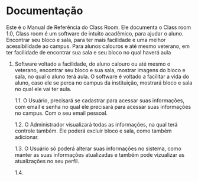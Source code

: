 # Documentação

Este é o Manual de Referência do Class Room. Ele documenta o Class room 1.0, Class room é um software de intuito acadêmico, para ajudar o aluno. Encontrar seu bloco e sala, para ter mais facilidade e uma melhor acessibilidade ao campus. Para alunos calouros e até mesmo veterano, em ter facilidade de encontrar sua sala e seu bloco no qual haverá aula

1. Software voltado a facilidade, do aluno calouro ou até mesmo o veterano, encontrar seu bloco e sua sala, mostrar imagens do bloco e sala, no qual o aluno terá aula. O software é voltado a facilitar a vida do aluno, caso ele se perca no campus da instituição, mostrará bloco e sala no qual ele vai ter aula.

     1.1. O Usuário, precisará se cadastrar para acessar suas informações, com email e senha no qual ele precisará para acessar suas informações no campus. Com o seu email pessoal. 
     
     1.2. O Administrador visualizará todas as informações, na qual terá controle também. Ele poderá excluir bloco e sala, como também adicionar.
     
     1.3. O Usuário só poderá alterar suas informações no sistema, como manter as suas informações atualizadas e também pode vizualizar as atualizações no seu perfil.
     
     1.4.
    
